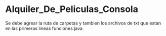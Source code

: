 # Alquiler_De_Peliculas_Consola
Se debe agrear la ruta de carpetas y tambien los archivos de txt que estan en las primeras lineas funciones.java